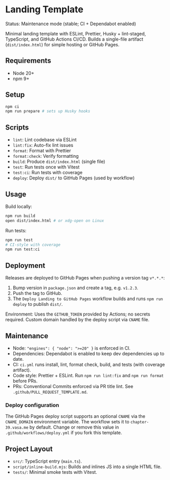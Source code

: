 # Landing Template

Status: Maintenance mode (stable; CI + Dependabot enabled)

Minimal landing template with ESLint, Prettier, Husky + lint-staged, TypeScript, and GitHub Actions CI/CD. Builds a single-file artifact (`dist/index.html`) for simple hosting or GitHub Pages.

## Requirements

- Node 20+
- npm 9+

## Setup

```bash
npm ci
npm run prepare # sets up Husky hooks
```

## Scripts

- `lint`: Lint codebase via ESLint
- `lint:fix`: Auto-fix lint issues
- `format`: Format with Prettier
- `format:check`: Verify formatting
- `build`: Produce `dist/index.html` (single file)
- `test`: Run tests once with Vitest
- `test:ci`: Run tests with coverage
- `deploy`: Deploy `dist/` to GitHub Pages (used by workflow)

## Usage

Build locally:

```bash
npm run build
open dist/index.html # or xdg-open on Linux
```

Run tests:

```bash
npm run test
# CI-style with coverage
npm run test:ci
```

## Deployment

Releases are deployed to GitHub Pages when pushing a version tag `v*.*.*`:

1. Bump version in `package.json` and create a tag, e.g. `v1.2.3`.
2. Push the tag to GitHub.
3. The `Deploy Landing to GitHub Pages` workflow builds and runs `npm run deploy` to publish `dist/`.

Environment: Uses the `GITHUB_TOKEN` provided by Actions; no secrets required. Custom domain handled by the deploy script via `CNAME` file.

## Maintenance

- Node: `"engines": { "node": ">=20" }` is enforced in CI.
- Dependencies: Dependabot is enabled to keep dev dependencies up to date.
- CI: `ci.yml` runs install, lint, format check, build, and tests (with coverage artifact).
- Code style: Prettier + ESLint. Run `npm run lint:fix` and `npm run format` before PRs.
- PRs: Conventional Commits enforced via PR title lint. See `.github/PULL_REQUEST_TEMPLATE.md`.

### Deploy configuration

The GitHub Pages deploy script supports an optional `CNAME` via the `CNAME_DOMAIN` environment variable. The workflow sets it to `chapter-39.vasa.me` by default. Change or remove this value in `.github/workflows/deploy.yml` if you fork this template.

## Project Layout

- `src/`: TypeScript entry (`main.ts`).
- `script/inline-build.mjs`: Builds and inlines JS into a single HTML file.
- `tests/`: Minimal smoke tests with Vitest.

